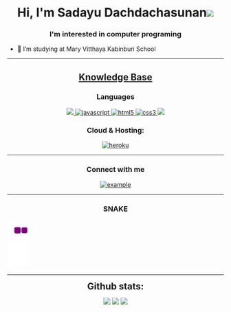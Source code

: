 <h1 align="center">Hi, I'm Sadayu Dachdachasunan<img width="30px" src="https://raw.githubusercontent.com/iampavangandhi/iampavangandhi/master/gifs/Hi.gif"></h1>
<h3 font-size="20" align="center">I'm interested in computer programing</h3>


- 🏫 I’m studying at Mary Vitthaya Kabinburi School

---


<h2 align="center"><u><b>Knowledge Base</b></u></h2>


<h3 align="center">Languages</h3>
<p align="center">
  <a href="https://www.python.org/" target="_blank"> 
    <img src="https://img.shields.io/badge/Python-FFD43B?style=for-the-badge&logo=python&logoColor=darkgreen"/> 
  </a>
  <a href="https://developer.mozilla.org/en-US/docs/Web/JavaScript" target="_blank"> 
    <img src="https://img.shields.io/badge/Javascript-F7DF1E.svg?style=for-the-badge&logo=javascript&logoColor=black"
      alt="javascript"/> 
  </a>
  <a href="https://www.w3.org/html/" target="_blank"> 
    <img src="https://img.shields.io/badge/html-E34F26.svg?style=for-the-badge&logo=html5&logoColor=white"
      alt="html5"/> 
  </a>
  <a href="https://www.w3schools.com/css/" target="_blank">
    <img src="https://img.shields.io/badge/css-1572B6.svg?style=for-the-badge&logo=css3&logoColor=white"
      alt="css3"/>
  </a>
   <a href="https://www.w3schools.com/CPP/default.asp" target="_blank">
    <img src="https://img.shields.io/badge/C%2B%2B-00599C?style=for-the-badge&logo=c%2B%2B&logoColor=white"/>
  </a>
</p>

<h3 align="center">Cloud & Hosting:</h3>
<p align="center">
  <a href="https://heroku.com" target="_blank"> 
    <img src="https://img.shields.io/badge/heroku-430098.svg?style=for-the-badge&logo=heroku&logoColor=white"
      alt="heroku"/> 
  </a> 
</p>



----

<h3 align="center">Connect with me</h3>

<div style="margin-top:10px" align="center">
  <div>
    <a  href="https://www.facebook.com/profile.php?id=100015950765640" target="_blank">
      <img src="https://img.shields.io/badge/Facebook-1877F2?style=for-the-badge&logo=facebook&logoColor=white" alt="example"/>
    </a>
  </div>
</div>

----
<h3 align="center">SNAKE</h3>

![snake gif](https://github.com/ppoohh25/ppoohh25/blob/output/github-contribution-grid-snake.gif)

----

<div align="center">
<h2 align="center" style="margin: 5px 10px;">Github stats:</h2> 

[![](https://github-readme-stats.vercel.app/api?username=ppoohh25&show_icons=true&theme=tokyonight&hide_border=true&locale=en)](https://github.com/ppoohh25)
[![](https://github-readme-streak-stats.herokuapp.com/?user=ppoohh25&theme=material-palenight)](https://github.com/ppoohh25)
[![](https://activity-graph.herokuapp.com/graph?username=ppoohh25&custom_title=ppoohh25%27s%20Contribution%20Graph&theme=material-palenight)](https://github.com/ppoohh25)
</div>
